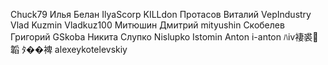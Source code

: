 Chuck79
Илья Белан IlyaScorp
KILLdon
Протасов Виталий VepIndustry
Vlad Kuzmin Vladkuz100
Митюшин Дмитрий mityushin
Скобелев Григорий GSkoba
Никита Слупко Nislupko
Istomin Anton i-anton
ﾊⅳ褄裘韜 ﾀ��裨 alexeykotelevskiy
